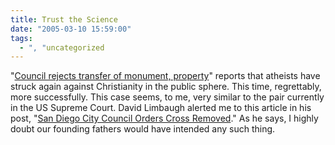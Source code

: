 ```yaml
---
title: Trust the Science
date: "2005-03-10 15:59:00"
tags:
  - ", "uncategorized
---
```

<p> "<a href="http://www.signonsandiego.com/news/metro/20050309-9999-7n9cross.html">Council
rejects transfer of monument, property</a>" reports that atheists
have struck again against Christianity in the public sphere.
This time, regrettably, more successfully.  This case seems,
to me, very similar to the pair currently in the US Supreme
Court.  David Limbaugh alerted me to this article in his post, "<a href="http://www.davidlimbaugh.com/mt/archives/2005/03/san_diego_city.html">San
Diego City Council Orders Cross Removed</a>."  As he says, I highly
doubt our founding fathers would have intended any such thing.</p>

